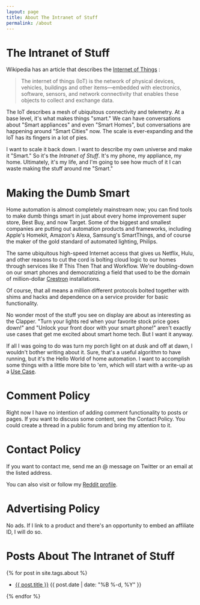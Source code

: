 ```yaml
---
layout: page
title: About The Intranet of Stuff
permalink: /about
---
```

# The Intranet of Stuff

Wikipedia has an article that describes the [Internet of Things][] :

>The internet of things (IoT) is the network of physical devices, vehicles, buildings and other items—embedded with electronics, software, sensors, and network connectivity that enables these objects to collect and exchange data.

The IoT describes a mesh of ubiquitous connectivity and telemetry. At a base level, it's what makes things "smart." We can have conversations about "Smart appliances" and even "Smart Homes", but conversations are happening around "Smart Cities" now. The scale is ever-expanding and the IoT has its fingers in a lot of pies.

I want to scale it back down. I want to describe my own universe and make it "Smart." So it's the *Intranet of Stuff*. It's my phone, my appliance, my home. Ultimately, it's my life, and I'm going to see how much of it I can waste making the stuff around me "Smart."

# Making the Dumb Smart

Home automation is almost completely mainstream now; you can find tools to make dumb things smart in just about every home improvement super store, Best Buy, and now Target. Some of the biggest and smallest companies are putting out automation products and frameworks, including Apple's Homekit, Amazon's Alexa, Samsung's SmartThings, and of course the maker of the gold standard of automated lighting, Philips.

The same ubiquitous high-speed Internet access that gives us Netflix, Hulu, and other reasons to cut the cord is bolting cloud logic to our homes through services like If This Then That and Workflow. We're doubling-down on our smart phones and democratizing a field that used to be the domain of million-dollar [Crestron] installations.

Of course, that all means a million different protocols bolted together with shims and hacks and dependence on a service provider for basic functionality.

No wonder most of the stuff you see on display are about as interesting as the Clapper. "Turn your lights red when your favorite stock price goes down!" and "Unlock your front door with your smart phone!" aren't exactly use cases that get me excited about smart home tech. But I want it anyway.

If all I was going to do was turn my porch light on at dusk and off at dawn, I wouldn't bother writing about it. Sure, that's a useful algorithm to have running, but it's the Hello World of home automation. I want to accomplish some things with a little more bite to 'em, which will start with a write-up as a [Use Case][].

# Comment Policy

Right now I have no intention of adding comment functionality to posts or pages. If you want to discuss some content, see the Contact Policy. You could create a thread in a public forum and bring my attention to it.

# Contact Policy

If you want to contact me, send me an @ message on Twitter or an email at the listed address.

You can also visit or follow my [Reddit profile][].

# Advertising Policy

No ads. If I link to a product and there's an opportunity to embed an affiliate ID, I will do so. 

# Posts About The Intranet of Stuff

{% for post in site.tags.about %}
<ul>
  <li>
    <a href="{{ post.url }}">{{ post.title }}</a>
    <span class="date">{{ post.date | date: "%B %-d, %Y"  }}</span>
  </li>
</ul>
{% endfor %}

[Internet of Things]: https://en.wikipedia.org/wiki/Internet_of_things
[Crestron]: https://www.crestron.com
[Use Case]: /use_cases/
[Reddit profile]: https://www.reddit.com/user/IntranetOfStuff/
